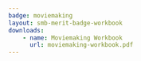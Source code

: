 ```yaml
---
badge: moviemaking
layout: smb-merit-badge-workbook
downloads:
    - name: Moviemaking Workbook
      url: moviemaking-workbook.pdf
---
```


